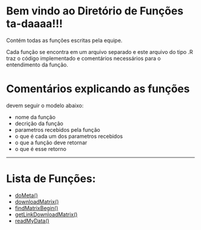 # Bem vindo ao Diretório de Funções ta-daaaa!!!

Contém todas as funções escritas pela equipe.

Cada função se encontra em um arquivo separado e este arquivo do tipo .R traz o código implementado e comentários necessários para o entendimento da função.

# Comentários explicando as funções
devem seguir o modelo abaixo:
- nome da função
- decrição da função
- parametros recebidos pela função
- o que é cada um dos parametros recebidos
- o que a função deve retornar
- o que é esse retorno


------------------
# Lista de Funções:
- [doMeta()](https://github.com/jtemporal/recDePadroes2015/blob/master/projeto/funcoes/doMeta.R)
- [downloadMatrix()](https://github.com/jtemporal/recDePadroes2015/blob/master/projeto/funcoes/downloadMatrix.R)
- [findMatrixBegin()](https://github.com/jtemporal/recDePadroes2015/blob/master/projeto/funcoes/findMatrixBegin.R)
- [getLinkDownloadMatrix()](https://github.com/jtemporal/recDePadroes2015/blob/master/projeto/funcoes/getLinkDownloadMatrix.R)
- [readMyData()](https://github.com/jtemporal/recDePadroes2015/blob/master/projeto/funcoes/readMyData.R)
